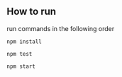 ## How to run

run commands in the following order

```
npm install
```

```
npm test
```

```
npm start
```